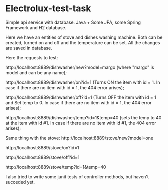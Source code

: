 # Electrolux-test-task

Simple api service with database. Java + Some JPA, some Spring Framework and H2 database.

Here we have an entities of stove and dishes washing machine. Both can be created, turned on and off and the temperature can be set. All the changes are saved in database.

Here the requests to test:

http://localhost:8889/dishwasher/new?model=margo (where "margo" is model and can be any name);
 
http://localhost:8889/dishwasher/on?id=1 (Turns ON the item with id = 1. In case if there are no item with id = 1, the 404 error arises);

http://localhost:8889/dishwasher/off?id=1 (Turns OFF the item with id = 1 and Set temp to 0. In case if there are no item with id = 1, the 404 error arises);

http://localhost:8889/dishwasher/temp?id=1&temp=40 (sets the temp to 40 at the item with id #1. In case if there are no item with id #1, the 404 error arises);


Same thing with the stove:
http://localhost:8889/stove/new?model=one
 
http://localhost:8889/stove/on?id=1

http://localhost:8889/stove/off?id=1

http://localhost:8889/stove/temp?id=1&temp=40


I also tried to write some junit tests of controller methods, but haven't succeded yet.
